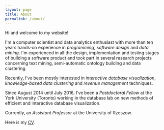 ```yaml
---
layout: page
title: About
permalink: /about/
---
```


<p>
Hi and welcome to my website!
</p>
<p>
I'm a computer scientist and
data analytics enthusiast with
more than ten years hands-on experience
in <i>programming</i>, <i>software design</i> and
<i>data mining</i>.
I'm experienced in all the design,
implementation and testing stages
of building a software product
and took part in several
research projects concerning text mining,
semi-automatic ontology building and data clustering.
</p>
<p>
Recently, I've been mostly interested in
<i>interactive database visualization</i>,
<i>knowledge-based data clustering</i>
and <i>revenue management</i> techniques.
</p>
<p>
Since August 2014 until July 2016, I've been a <i>Postdoctoral Fellow</i>
at the York University (Toronto) working in the database lab
on new methods of efficient and interactive database
visualization.

Currently, an <i>Assistant Professor</i> at the University of Rzeszow.

</p>
<p>
Here is my <a href="../files/PiotrLasekCV2016September-noaddress.pdf">CV</a>.
</p>
